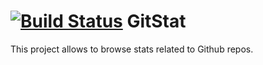 [![Build Status](https://travis-ci.org/eleaar/GitStat.svg?branch=master)](https://travis-ci.org/eleaar/GitStat)
GitStat
=======

This project allows to browse stats related to Github repos.
